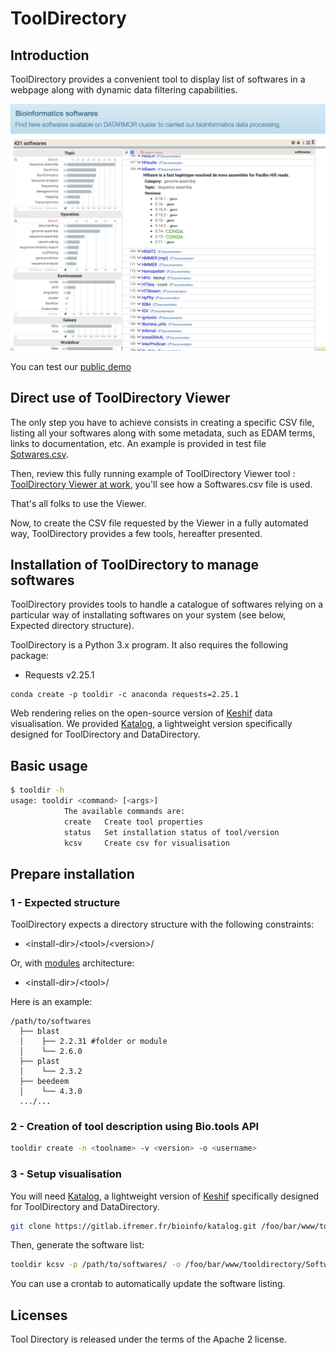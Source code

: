 # ToolDirectory
## Introduction

ToolDirectory provides a convenient tool to display list of softwares in a webpage along with dynamic data filtering capabilities.

![Tool Directory](images/tooldirectory.png)

You can test our [public demo](https://ifremer-bioinformatics.github.io/ToolDirectorySample/)

## Direct use of ToolDirectory Viewer

The only step you have to achieve consists in creating a specific CSV file, listing all your softwares along with some metadata, such as EDAM terms, links to documentation, etc. An example is provided in test file [Sotwares.csv](test/Softwares.csv).

Then, review this fully running example of ToolDirectory Viewer tool : [ToolDirectory Viewer at work](https://github.com/ifremer-bioinformatics/ifremer-bioinformatics.github.io/tree/master/ToolDirectorySample), you'll see how a Softwares.csv file is used. 

That's all folks to use the Viewer.

Now, to create the CSV file requested by the Viewer in a fully automated way, ToolDirectory provides a few tools, hereafter presented.

## Installation of ToolDirectory to manage softwares

ToolDirectory provides tools to handle a catalogue of softwares relying on a particular way of installating softwares on your system (see below, Expected directory structure).

ToolDirectory is a Python 3.x program. It also requires the following package:

* Requests v2.25.1

```
conda create -p tooldir -c anaconda requests=2.25.1
```

Web rendering relies on the open-source version of [Keshif](https://github.com/adilyalcin/Keshif) data visualisation. We provided [Katalog](https://gitlab.ifremer.fr/bioinfo/katalog), a lightweight version specifically designed for ToolDirectory and DataDirectory.

## Basic usage

```bash
$ tooldir -h
usage: tooldir <command> [<args>]
            The available commands are:
            create   Create tool properties
            status   Set installation status of tool/version
            kcsv     Create csv for visualisation
```

## Prepare installation
### 1 - Expected structure

ToolDirectory expects a directory structure with the following constraints:
- \<install-dir>/\<tool>/\<version>/

Or, with [modules](http://modules.sourceforge.net/) architecture:
- \<install-dir>/\<tool>/<version-module>

Here is an example:

```
/path/to/softwares
  ├── blast
  │    ├── 2.2.31 #folder or module
  │    └── 2.6.0
  ├── plast
  │    └── 2.3.2
  ├── beedeem
  │    └── 4.3.0
  .../...
```

### 2 - Creation of tool description using Bio.tools API

```bash
tooldir create -n <toolname> -v <version> -o <username>
```

### 3 - Setup visualisation

You will need [Katalog](https://gitlab.ifremer.fr/bioinfo/katalog), a lightweight version of [Keshif](https://github.com/adilyalcin/Keshif) specifically designed for ToolDirectory and DataDirectory.


```bash
git clone https://gitlab.ifremer.fr/bioinfo/katalog.git /foo/bar/www/tooldirectory
```

Then, generate the software list:
```bash
tooldir kcsv -p /path/to/softwares/ -o /foo/bar/www/tooldirectory/Softwares.csv
```

You can use a crontab to automatically update the software listing.

## Licenses

Tool Directory is released under the terms of the Apache 2 license.
